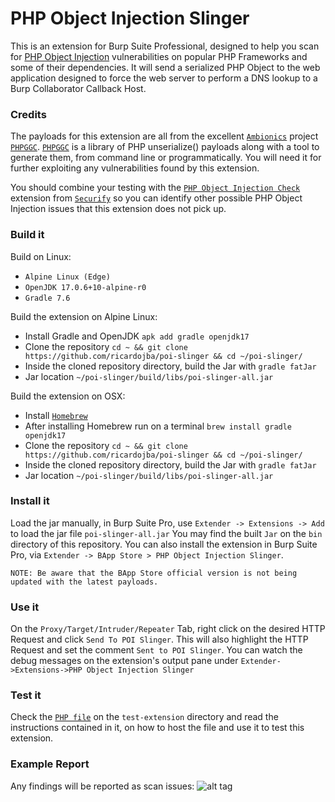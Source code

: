 # PHP Object Injection Slinger

This is an extension for Burp Suite Professional, designed to help you scan for [PHP Object Injection](https://www.owasp.org/index.php/PHP_Object_Injection) vulnerabilities on popular PHP Frameworks and some of their dependencies.
It will send a serialized PHP Object to the web application designed to force the web server to perform a DNS lookup to a Burp Collaborator Callback Host.


### Credits
The payloads for this extension are all from the excellent [`Ambionics`](https://ambionics.io/blog) project [`PHPGGC`](https://github.com/ambionics/phpggc).
[`PHPGGC`](https://github.com/ambionics/phpggc) is a library of PHP unserialize() payloads along with a tool to generate them, from command line or programmatically.
You will need it for further exploiting any vulnerabilities found by this extension.

You should combine your testing with the [`PHP Object Injection Check`](https://github.com/securifybv/PHPUnserializeCheck) extension from [`Securify`](https://securify.nl) so you can identify other possible PHP Object Injection issues that this extension does not pick up.


### Build it

Build on Linux:
 * `Alpine Linux (Edge)`
 * `OpenJDK 17.0.6+10-alpine-r0`
 * `Gradle 7.6`


Build the extension on Alpine Linux:
 * Install Gradle and OpenJDK `apk add gradle openjdk17` 
 * Clone the repository `cd ~ && git clone https://github.com/ricardojba/poi-slinger && cd ~/poi-slinger/`
 * Inside the cloned repository directory, build the Jar with `gradle fatJar`
 * Jar location `~/poi-slinger/build/libs/poi-slinger-all.jar`


Build the extension on OSX:
 * Install [`Homebrew`](https://docs.brew.sh/Installation)
 * After installing Homebrew run on a terminal `brew install gradle openjdk17`
 * Clone the repository `cd ~ && git clone https://github.com/ricardojba/poi-slinger && cd ~/poi-slinger/`
 * Inside the cloned repository directory, build the Jar with `gradle fatJar`
 * Jar location `~/poi-slinger/build/libs/poi-slinger-all.jar`


### Install it
Load the jar manually, in Burp Suite Pro, use `Extender -> Extensions -> Add` to load the jar file `poi-slinger-all.jar`
You may find the built `Jar` on the `bin` directory of this repository.
You can also install the extension in Burp Suite Pro, via `Extender -> BApp Store > PHP Object Injection Slinger`.

`NOTE: Be aware that the BApp Store official version is not being updated with the latest payloads.`


### Use it
On the `Proxy/Target/Intruder/Repeater` Tab, right click on the desired HTTP Request and click `Send To POI Slinger`. This will also highlight the HTTP Request and set the comment `Sent to POI Slinger`.
You can watch the debug messages on the extension's output pane under `Extender->Extensions->PHP Object Injection Slinger`


### Test it
Check the [`PHP file`](https://github.com/ricardojba/poi-slinger/blob/master/test-extension/guzzle-poi-slinger-test.php) on the `test-extension` directory and read the instructions contained in it, on how to host the file and use it to test this extension.


### Example Report
Any findings will be reported as scan issues:
![alt tag](https://raw.githubusercontent.com/ricardojba/POI-Slinger/master/img/report-example.png)
